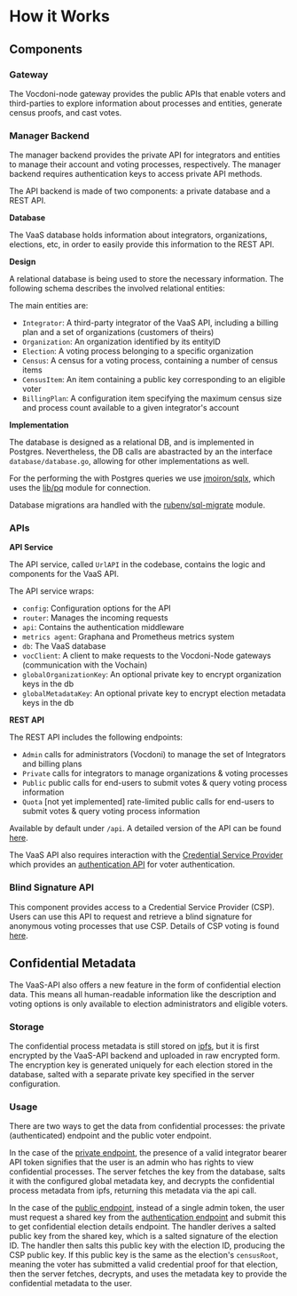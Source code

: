 # How it Works

## Components <a href="#components" id="components"></a>

### Gateway <a href="#gateway" id="gateway"></a>

The Vocdoni-node gateway provides the public APIs that enable voters and third-parties to explore information about processes and entities, generate census proofs, and cast votes.

### Manager Backend <a href="#manager-backend" id="manager-backend"></a>

The manager backend provides the private API for integrators and entities to manage their account and voting processes, respectively. The manager backend requires authentication keys to access private API methods.

The API backend is made of two components: a private database and a REST API.

**Database**

The VaaS database holds information about integrators, organizations, elections, etc, in order to easily provide this information to the REST API.

**Design**

A relational database is being used to store the necessary information. The following schema describes the involved relational entities:

The main entities are:

* `Integrator`: A third-party integrator of the VaaS API, including a billing plan and a set of organizations (customers of theirs)
* `Organization`: An organization identified by its entityID
* `Election`: A voting process belonging to a specific organization
* `Census`: A census for a voting process, containing a number of census items
* `CensusItem`: An item containing a public key corresponding to an eligible voter
* `BillingPlan`: A configuration item specifying the maximum census size and process count available to a given integrator's account

**Implementation**

The database is designed as a relational DB, and is implemented in Postgres. Nevertheless, the DB calls are abastracted by an the interface `database/database.go`, allowing for other implementations as well.

For the performing the with Postgres queries we use [jmoiron/sqlx](https://docs.vocdoni.io/integration/github.com/jmoiron/sqlx), which uses the [lib/pq](https://docs.vocdoni.io/integration/github.com/lib/pq) module for connection.

Database migrations ara handled with the [rubenv/sql-migrate](https://docs.vocdoni.io/integration/github.com/rubenv/sql-migrate) module.

### **APIs**

**API Service**

The API service, called `UrlAPI` in the codebase, contains the logic and components for the VaaS API.

The API service wraps:

* `config`: Configuration options for the API
* `router`: Manages the incoming requests
* `api`: Contains the authentication middleware
* `metrics agent`: Graphana and Prometheus metrics system
* `db`: The VaaS database
* `vocClient`: A client to make requests to the Vocdoni-Node gateways (communication with the Vochain)
* `globalOrganizationKey`: An optional private key to encrypt organization keys in the db
* `globalMetadataKey`: An optional private key to encrypt election metadata keys in the db

**REST API**

The REST API includes the following endpoints:

* `Admin` calls for administrators (Vocdoni) to manage the set of Integrators and billing plans
* `Private` calls for integrators to manage organizations & voting processes
* `Public` public calls for end-users to submit votes & query voting process information
* `Quota` \[not yet implemented] rate-limited public calls for end-users to submit votes & query voting process information

Available by default under `/api`. A detailed version of the API can be found [here](https://docs.vocdoni.io/urlapi/).

The VaaS API also requires interaction with the [Credential Service Provider](https://github.com/vocdoni/blind-csp) which provides an [authentication API](https://docs.vocdoni.io/integration/census/off-chain-csp.html) for voter authentication.

### Blind Signature API <a href="#blind-signature-api" id="blind-signature-api"></a>

This component provides access to a Credential Service Provider (CSP). Users can use this API to request and retrieve a blind signature for anonymous voting processes that use CSP. Details of CSP voting is found [here](https://docs.vocdoni.io/integration/census/off-chain-csp.html).

## Confidential Metadata <a href="#confidential-metadata" id="confidential-metadata"></a>

The VaaS-API also offers a new feature in the form of confidential election data. This means all human-readable information like the description and voting options is only available to election administrators and eligible voters.

### Storage <a href="#storage" id="storage"></a>

The confidential process metadata is still stored on [ipfs](https://docs.vocdoni.io/deployment/gateway.html#file-api), but it is first encrypted by the VaaS-API backend and uploaded in raw encrypted form. The encryption key is generated uniquely for each election stored in the database, salted with a separate private key specified in the server configuration.

### Usage <a href="#usage" id="usage"></a>

There are two ways to get the data from confidential processes: the private (authenticated) endpoint and the public voter endpoint.

In the case of the [private endpoint](https://docs.vocdoni.io/integration/vaas-api.html#integrator-api-private), the presence of a valid integrator bearer API token signifies that the user is an admin who has rights to view confidential processes. The server fetches the key from the database, salts it with the configured global metadata key, and decrypts the confidential process metadata from ipfs, returning this metadata via the api call.

In the case of the [public endpoint](https://docs.vocdoni.io/integration/vaas-api.html#public-api), instead of a single admin token, the user must request a shared key from the [authentication endpoint](https://docs.vocdoni.io/integration/vaas-api.html#authentication-api) and submit this to get confidential election details endpoint. The handler derives a salted public key from the shared key, which is a salted signature of the election ID. The handler then salts this public key with the election ID, producing the CSP public key. If this public key is the same as the election's `censusRoot`, meaning the voter has submitted a valid credential proof for that election, then the server fetches, decrypts, and uses the metadata key to provide the confidential metadata to the user.
